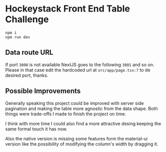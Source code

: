 # Hockeystack Front End Table Challenge
```
npm i
npm run dev
```
## Data route URL
If port `3000` is not available NextJS goes to the following `3001` and so on.  
Please in that case edit the hardcoded url at `src/app/page.tsx:7` to de desired port, thanks.
## Possible Improvements

Generally speaking this project could be improved with server side pagination and making the table more agnostic from the data shape. 
Both things were trade-offs I made to finish the project on time. 

I think with more time I could also find a more attractive desing keeping the same formal touch it has now.

Also the native version is missing some features form the material-ui version like the possibility of modifying the column's width by dragging it. 
